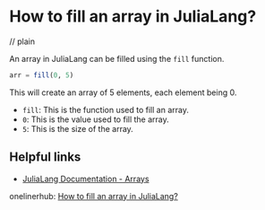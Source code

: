 # How to fill an array in JuliaLang?
// plain

An array in JuliaLang can be filled using the `fill` function.

```julia
arr = fill(0, 5)
```

This will create an array of 5 elements, each element being 0.

- `fill`: This is the function used to fill an array.
- `0`: This is the value used to fill the array.
- `5`: This is the size of the array.

## Helpful links
- [JuliaLang Documentation - Arrays](https://docs.julialang.org/en/v1/base/arrays/)

onelinerhub: [How to fill an array in JuliaLang?](https://onelinerhub.com/julialang/how-to-fill-an-array-in-julialang)
